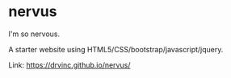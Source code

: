# nervus
I'm so nervous.

A starter website using HTML5/CSS/bootstrap/javascript/jquery.

Link: https://drvinc.github.io/nervus/